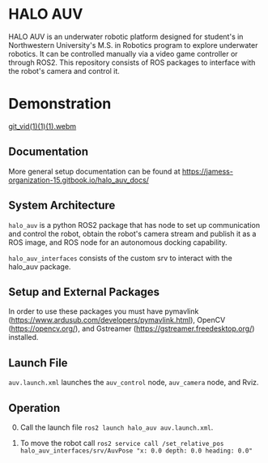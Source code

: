 # HALO AUV

HALO AUV is an underwater robotic platform designed for student's in Northwestern University's M.S. in Robotics
program to explore underwater robotics. It can be controlled manually via a video game controller or through ROS2.
This repository consists of ROS packages to interface with the robot's camera and control it.

# Demonstration

[git_vid(1)(1)(1).webm](https://user-images.githubusercontent.com/46512429/225805866-1e266bba-3032-4d6f-bc3e-513fe9768ad3.webm)

## Documentation
More general setup documentation can be found at https://jamess-organization-15.gitbook.io/halo_auv_docs/

## System Architecture
`halo_auv` is a python ROS2 package that has node to set up communication and control the robot, obtain
the robot's camera stream and publish it as a ROS image, and ROS node for an autonomous docking capability.

`halo_auv_interfaces` consists of the custom srv to interact with the halo_auv package.

## Setup and External Packages
In order to use these packages you must have pymavlink (https://www.ardusub.com/developers/pymavlink.html),
OpenCV (https://opencv.org/), and Gstreamer (https://gstreamer.freedesktop.org/) installed.

## Launch File
`auv.launch.xml` launches the `auv_control` node, `auv_camera` node, and Rviz.

## Operation 
0. Call the launch file `ros2 launch halo_auv auv.launch.xml`. 

1. To move the robot call `ros2 service call /set_relative_pos halo_auv_interfaces/srv/AuvPose "x: 0.0
depth: 0.0
heading: 0.0" `

